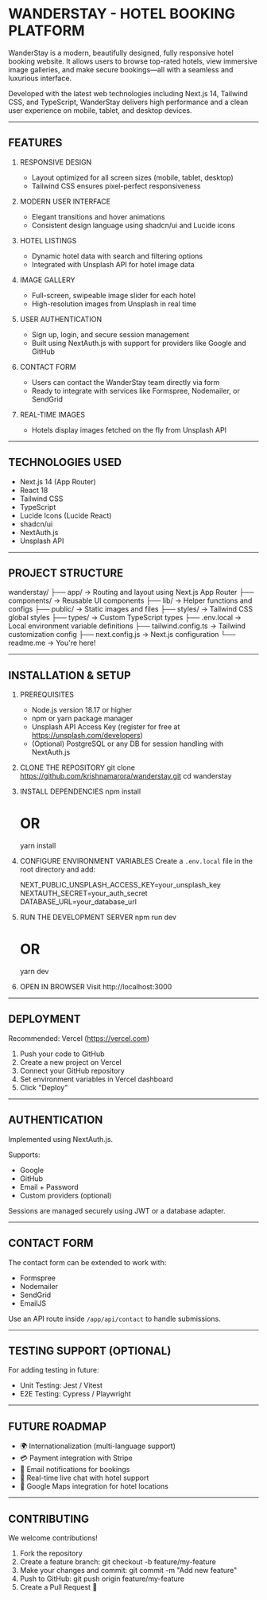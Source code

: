 WANDERSTAY - HOTEL BOOKING PLATFORM
===================================

WanderStay is a modern, beautifully designed, fully responsive hotel booking website. 
It allows users to browse top-rated hotels, view immersive image galleries, 
and make secure bookings—all with a seamless and luxurious interface.

Developed with the latest web technologies including Next.js 14, Tailwind CSS, 
and TypeScript, WanderStay delivers high performance and a clean user experience 
on mobile, tablet, and desktop devices.

------------------------------------------------------------
FEATURES
------------------------------------------------------------

1. RESPONSIVE DESIGN
   - Layout optimized for all screen sizes (mobile, tablet, desktop)
   - Tailwind CSS ensures pixel-perfect responsiveness

2. MODERN USER INTERFACE
   - Elegant transitions and hover animations
   - Consistent design language using shadcn/ui and Lucide icons

3. HOTEL LISTINGS
   - Dynamic hotel data with search and filtering options
   - Integrated with Unsplash API for hotel image data

4. IMAGE GALLERY
   - Full-screen, swipeable image slider for each hotel
   - High-resolution images from Unsplash in real time

5. USER AUTHENTICATION
   - Sign up, login, and secure session management
   - Built using NextAuth.js with support for providers like Google and GitHub

6. CONTACT FORM
   - Users can contact the WanderStay team directly via form
   - Ready to integrate with services like Formspree, Nodemailer, or SendGrid

7. REAL-TIME IMAGES
   - Hotels display images fetched on the fly from Unsplash API

------------------------------------------------------------
TECHNOLOGIES USED
------------------------------------------------------------

- Next.js 14 (App Router)
- React 18
- Tailwind CSS
- TypeScript
- Lucide Icons (Lucide React)
- shadcn/ui
- NextAuth.js
- Unsplash API

------------------------------------------------------------
PROJECT STRUCTURE
------------------------------------------------------------

wanderstay/
├── app/                 -> Routing and layout using Next.js App Router
├── components/          -> Reusable UI components
├── lib/                 -> Helper functions and configs
├── public/              -> Static images and files
├── styles/              -> Tailwind CSS global styles
├── types/               -> Custom TypeScript types
├── .env.local           -> Local environment variable definitions
├── tailwind.config.ts   -> Tailwind customization config
├── next.config.js       -> Next.js configuration
└── readme.me            -> You're here!

------------------------------------------------------------
INSTALLATION & SETUP
------------------------------------------------------------

1. PREREQUISITES
   - Node.js version 18.17 or higher
   - npm or yarn package manager
   - Unsplash API Access Key (register for free at https://unsplash.com/developers)
   - (Optional) PostgreSQL or any DB for session handling with NextAuth.js

2. CLONE THE REPOSITORY
   git clone https://github.com/krishnamarora/wanderstay.git
   cd wanderstay

3. INSTALL DEPENDENCIES
   npm install
   # OR
   yarn install

4. CONFIGURE ENVIRONMENT VARIABLES
   Create a `.env.local` file in the root directory and add:

   NEXT_PUBLIC_UNSPLASH_ACCESS_KEY=your_unsplash_key
   NEXTAUTH_SECRET=your_auth_secret
   DATABASE_URL=your_database_url

5. RUN THE DEVELOPMENT SERVER
   npm run dev
   # OR
   yarn dev

6. OPEN IN BROWSER
   Visit http://localhost:3000

------------------------------------------------------------
DEPLOYMENT
------------------------------------------------------------

Recommended: Vercel (https://vercel.com)

1. Push your code to GitHub
2. Create a new project on Vercel
3. Connect your GitHub repository
4. Set environment variables in Vercel dashboard
5. Click "Deploy"

------------------------------------------------------------
AUTHENTICATION
------------------------------------------------------------

Implemented using NextAuth.js.

Supports:
- Google
- GitHub
- Email + Password
- Custom providers (optional)

Sessions are managed securely using JWT or a database adapter.

------------------------------------------------------------
CONTACT FORM
------------------------------------------------------------

The contact form can be extended to work with:
- Formspree
- Nodemailer
- SendGrid
- EmailJS

Use an API route inside `/app/api/contact` to handle submissions.

------------------------------------------------------------
TESTING SUPPORT (OPTIONAL)
------------------------------------------------------------

For adding testing in future:
- Unit Testing: Jest / Vitest
- E2E Testing: Cypress / Playwright

------------------------------------------------------------
FUTURE ROADMAP
------------------------------------------------------------

- 🌍 Internationalization (multi-language support)
- 💳 Payment integration with Stripe
- 🔔 Email notifications for bookings
- 💬 Real-time live chat with hotel support
- 📍 Google Maps integration for hotel locations

------------------------------------------------------------
CONTRIBUTING
------------------------------------------------------------

We welcome contributions!

1. Fork the repository
2. Create a feature branch: 
   git checkout -b feature/my-feature
3. Make your changes and commit:
   git commit -m "Add new feature"
4. Push to GitHub:
   git push origin feature/my-feature
5. Create a Pull Request 🚀




